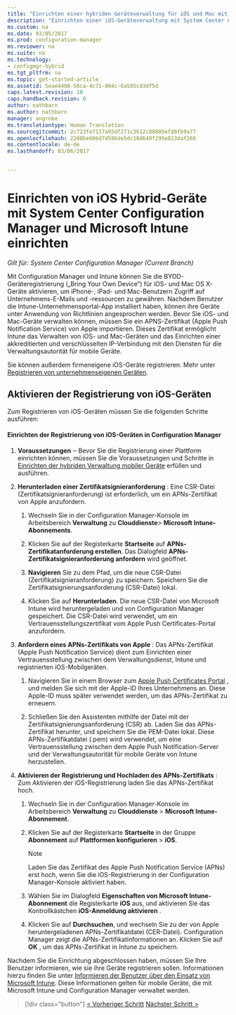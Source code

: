 ```yaml
---
title: "Einrichten einer hybriden Geräteverwaltung für iOS und Mac mit System Center Configuration Manager und Microsoft Intune | Microsoft-Dokumentation"
description: "Einrichten einer iOS-Geräteverwaltung mit System Center Configuration Manager und Microsoft Intune."
ms.custom: na
ms.date: 03/05/2017
ms.prod: configuration-manager
ms.reviewer: na
ms.suite: na
ms.technology:
- configmgr-hybrid
ms.tgt_pltfrm: na
ms.topic: get-started-article
ms.assetid: 5eae4400-58ca-4c71-804c-6a585cd3df5d
caps.latest.revision: 10
caps.handback.revision: 0
author: nathbarn
ms.author: nathbarn
manager: angrobe
ms.translationtype: Human Translation
ms.sourcegitcommit: 2c723fe7137a95df271c3612c88805efd8fb9a77
ms.openlocfilehash: 2288be606d7d586de5dc18d640f295e823daf266
ms.contentlocale: de-de
ms.lasthandoff: 03/06/2017


---
```

# <a name="set-up-ios-hybrid-device-management-with-system-center-configuration-manager-and-microsoft-intune"></a>Einrichten von iOS Hybrid-Geräte mit System Center Configuration Manager und Microsoft Intune einrichten

*Gilt für: System Center Configuration Manager (Current Branch)*

Mit Configuration Manager und Intune können Sie die BYOD-Geräteregistrierung („Bring Your Own Device“) für iOS- und Mac OS X-Geräte aktivieren, um iPhone-, iPad- und Mac-Benutzern Zugriff auf Unternehmens-E-Mails und -ressourcen zu gewähren. Nachdem Benutzer die Intune-Unternehmensportal-App installiert haben, können ihre Geräte unter Anwendung von Richtlinien angesprochen werden. Bevor Sie iOS- und Mac-Geräte verwalten können, müssen Sie ein APNS-Zertifikat (Apple Push Notification Service) von Apple importieren. Dieses Zertifikat ermöglicht Intune das Verwalten von iOS- und Mac-Geräten und das Einrichten einer akkreditierten und verschlüsselten IP-Verbindung mit den Diensten für die Verwaltungsautorität für mobile Geräte.  

 Sie können außerdem firmeneigene iOS-Geräte registrieren.  Mehr unter [Registrieren von unternehmenseigenen Geräten](enroll-company-owned-devices.md).  

## <a name="enable-ios-device-enrollment"></a>Aktivieren der Registrierung von iOS-Geräten  
 Zum Registrieren von iOS-Geräten müssen Sie die folgenden Schritte ausführen:  

#### <a name="set-up-ios-device-enrollment-in-configuration-manager"></a>Einrichten der Registrierung von iOS-Geräten in Configuration Manager  

1.  **Voraussetzungen** ‒ Bevor Sie die Registrierung einer Plattform einrichten können, müssen Sie die Voraussetzungen und Schritte in [Einrichten der hybriden Verwaltung mobiler Geräte](setup-hybrid-mdm.md) erfüllen und ausführen.    

2.  **Herunterladen einer Zertifikatsignieranforderung** : Eine CSR-Datei (Zertifikatsignieranforderung) ist erforderlich, um ein APNs-Zertifikat von Apple anzufordern.  

    1.  Wechseln Sie in der Configuration Manager-Konsole im Arbeitsbereich **Verwaltung** zu **Clouddienste**> **Microsoft Intune-Abonnements**.  

    2.  Klicken Sie auf der Registerkarte **Startseite** auf **APNs-Zertifikatanforderung erstellen**. Das Dialogfeld **APNs-Zertifikatsignieranforderung anfordern** wird geöffnet.  

    3.  **Navigieren** Sie zu dem Pfad, um die neue CSR-Datei (Zertifikatsignieranforderung) zu speichern. Speichern Sie die Zertifikatsignierungsanforderung (CSR-Datei) lokal.  

    4.  Klicken Sie auf **Herunterladen**. Die neue CSR-Datei von Microsoft Intune wird heruntergeladen und von Configuration Manager gespeichert. Die CSR-Datei wird verwendet, um ein Vertrauensstellungszertifikat vom Apple Push Certificates-Portal anzufordern.  

3.  **Anfordern eines APNs-Zertifikats von Apple** : Das APNs-Zertifikat (Apple Push Notification Service) dient zum Einrichten einer Vertrauensstellung zwischen dem Verwaltungsdienst, Intune und registrierten iOS-Mobilgeräten.  

    1.  Navigieren Sie in einem Browser zum [Apple Push Certificates Portal](http://go.microsoft.com/fwlink/?LinkId=269844) , und melden Sie sich mit der Apple-ID Ihres Unternehmens an. Diese Apple-ID muss später verwendet werden, um das APNs-Zertifikat zu erneuern.  

    2.  Schließen Sie den Assistenten mithilfe der Datei mit der Zertifikatsignierungsanforderung (CSR) ab. Laden Sie das APNs-Zertifikat herunter, und speichern Sie die PEM-Datei lokal. Diese APNs-Zertifikatdatei (.pem) wird verwendet, um eine Vertrauensstellung zwischen dem Apple Push Notification-Server und der Verwaltungsautorität für mobile Geräte von Intune herzustellen.  

4.  **Aktivieren der Registrierung und Hochladen des APNs-Zertifikats** : Zum Aktivieren der iOS-Registrierung laden Sie das APNs-Zertifikat hoch.  

    1.  Wechseln Sie in der Configuration Manager-Konsole im Arbeitsbereich **Verwaltung** zu **Clouddienste** > **Microsoft Intune-Abonnement**.  

    2.  Klicken Sie auf der Registerkarte **Startseite** in der Gruppe **Abonnement** auf **Plattformen konfigurieren** > **iOS**.  

        > [!NOTE]  
        >  Laden Sie das Zertifikat des Apple Push Notification Service (APNs) erst hoch, wenn Sie die iOS-Registrierung in der Configuration Manager-Konsole aktiviert haben.  

    3.  Wählen Sie im Dialogfeld **Eigenschaften von Microsoft Intune-Abonnement** die Registerkarte **iOS** aus, und aktivieren Sie das Kontrollkästchen **iOS-Anmeldung aktivieren** .  

    4.  Klicken Sie auf **Durchsuchen**, und wechseln Sie zu der von Apple heruntergeladenen APNs-Zertifikatdatei (CER-Datei). Configuration Manager zeigt die APNs-Zertifikatinformationen an. Klicken Sie auf **OK** , um das APNs-Zertifikat in Intune zu speichern.  

 Nachdem Sie die Einrichtung abgeschlossen haben, müssen Sie Ihre Benutzer informieren, wie sie ihre Geräte registrieren sollen. Informationen hierzu finden Sie unter [Informieren der Benutzer über den Einsatz von Microsoft Intune](https://docs.microsoft.com/intune/deploy-use/what-to-tell-your-end-users-about-using-microsoft-intune). Diese Informationen gelten für mobile Geräte, die mit Microsoft Intune und Configuration Manager verwaltet werden.

> [!div class="button"]
[< Vorheriger Schritt](create-service-connection-point.md) [Nächster Schritt >](set-up-additional-management.md)

